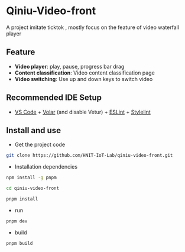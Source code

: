 # Qiniu-Video-front

A project imitate ticktok ,  mostly focus on the feature of video waterfall player

## Feature
- **Video player**: play, pause, progress bar drag
- **Content classification**: Video content classification page
- **Video switching**: Use up and down keys to switch video

## Recommended IDE Setup

- [VS Code](https://code.visualstudio.com/) + [Volar](https://marketplace.visualstudio.com/items?itemName=Vue.volar) (and disable Vetur) + [ESLint](https://marketplace.visualstudio.com/items?itemName=dbaeumer.vscode-eslint) + [Stylelint]( https://marketplace.visualstudio.com/items?itemName=stylelint.vscode-stylelint)

## Install and use
- Get the project code
```bash
git clone https://github.com/HNIT-IoT-Lab/qiniu-video-front.git
```
- Installation dependencies

```bash
npm install -g pnpm

cd qiniu-video-front

pnpm install
```

- run
```bash
pnpm dev
```

- build
```bash
pnpm build
```